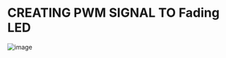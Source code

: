 # CREATING PWM SIGNAL TO Fading LED 


![image](https://github.com/user-attachments/assets/37c78d98-2737-44fa-8c79-6390682b8322)

